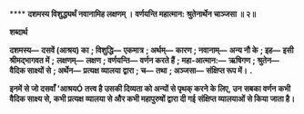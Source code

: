 **** **दशमस्य विशुद्ध्यर्थं नवानामिह लक्षणम् ।** **वर्णयन्ति महात्मान: श्रुतेनार्थेन चाञ्जसा ॥ २॥** 

**शब्दार्थ** 

**दशमस्य—** **दसवें (आश्रय) का** **; विशुद्धि—** **एकमात्र** **; अर्थम्—** **कारण** **; नवानाम्—** **अन्य नौ के** **; इह—** **इसी श्रीमद्भागवत में** **;** **लक्षणम्—** **लक्षण** **; वर्णयन्ति—** **वर्णन करते हैं** **; महा-आत्मान:—** **ऋषिगण** **; श्रुतेन—** **वैदिक साक्ष्यों से** **; अर्थेन—** **प्रत्यक्ष व्यालया** **द्वारा** **; च—** **तथा** **; अञ्जसा—** **संक्षिप्त रूप में।** **.** 

**इनमें से जो दसवाँ 'आश्रयÓ तत्त्व है उसकी दिव्यता को अन्यों से पृथक् करने के लिए, उन** **सबका वर्णन कभी वैदिक साक्ष्य से, कभी प्रत्यक्ष व्यालया से और कभी महापुरुषों द्वारा दी गई** **संक्षिप्त व्यालयाओं से किया जाता है।** 